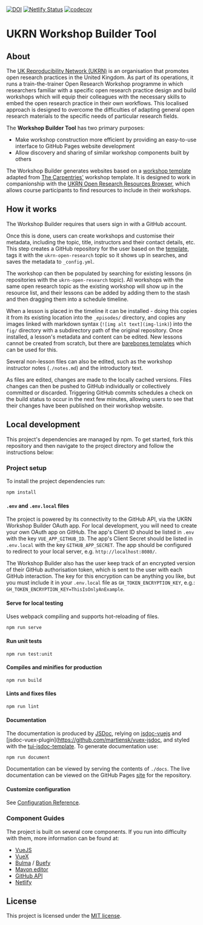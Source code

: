 [![DOI](https://zenodo.org/badge/331747772.svg)](https://zenodo.org/badge/latestdoi/331747772)
[![Netlify Status](https://api.netlify.com/api/v1/badges/e38e5eae-c1e1-434e-85a7-b761c0d40806/deploy-status)](https://app.netlify.com/sites/ukrn-wb/deploys)
[![codecov](https://codecov.io/gh/UKRN-Open-Research/ukrn-workshop-builder/branch/dev/graph/badge.svg?token=JCV0CNRKMF)](https://codecov.io/gh/UKRN-Open-Research/ukrn-workshop-builder)

# UKRN Workshop Builder Tool

## About

The [UK Reproducibility Network (UKRN)](https://ukrn.org/) is an organisation that promotes open research practices in the United Kingdom. 
As part of its operations, it runs a train-the-trainer Open Research Workshop programme in which researchers familiar with a specific open research practice design and build workshops which will equip their colleagues with the necessary skills to embed the open research practice in their own workflows.
This localised approach is designed to overcome the difficulties of adapting general open research materials to the specific needs of particular research fields.

The **Workshop Builder Tool** has two primary purposes:
* Make workshop construction more efficient by providing an easy-to-use interface to GitHub Pages website development
* Allow discovery and sharing of similar workshop components built by others

The Workshop Builder generates websites based on a [workshop template](https://github.com/UKRN-Open-Research/workshop-template) adapted from [The Carpentries'](https://carpentries.org/) workshop template.
It is designed to work in companionship with the [UKRN Open Research Resources Browser](https://ukrn-orr.netlify.app/), which allows course participants to find resources to include in their workshops. 

## How it works

The Workshop Builder requires that users sign in with a GitHub account.

Once this is done, users can create workshops and customise their metadata, including the topic, title, instructors and their contact details, etc.
This step creates a GitHub repository for the user based on the [template](https://github.com/UKRN-Open-Research/workshop-template), tags it with the `ukrn-open-research` topic so it shows up in searches, and saves the metadata to `_config.yml`.

The workshop can then be populated by searching for existing lessons (in repositories with the `ukrn-open-research` topic).
All workshops with the same open research topic as the existing workshop will show up in the resource list, and their lessons can be added by adding them to the stash and then dragging them into a schedule timeline.

When a lesson is placed in the timeline it can be installed - doing this copies it from its existing location into the `_episodes/` directory, and copies any images linked with markdown syntax (`![img alt text](img-link)`) into the `fig/` directory with a subdirectory path of the original repository.
Once installed, a lesson's metadata and content can be edited.
New lessons cannot be created from scratch, but there are [barebones templates](https://github.com/UKRN-Open-Research/ukrn-wb-lesson-templates) which can be used for this.

Several non-lesson files can also be edited, such as the workshop instructor notes (`./notes.md`) and the introductory text.

As files are edited, changes are made to the locally cached versions. 
Files changes can then be pushed to GitHub individually or collectively committed or discarded.
Triggering GitHub commits schedules a check on the build status to occur in the next few minutes, allowing users to see that their changes have been published on their workshop website.

## Local development

This project's dependencies are managed by npm. 
To get started, fork this repository and then navigate to the project directory and follow the instructions below:

### Project setup
To install the project dependencies run:
```
npm install
```

#### `.env` and `.env.local` files
The project is powered by its connectivity to the GitHub API, via the UKRN Workshop Builder OAuth app. 
For local development, you will need to create your own OAuth app on GitHub.
The app's Client ID should be listed in `.env` with the key `VUE_APP_GITHUB_ID`.
The app's Client Secret should be listed in `.env.local` with the key `GITHUB_APP_SECRET`.
The app should be configured to redirect to your local server, e.g. `http://localhost:8080/`.

The Workshop Builder also has the user keep track of an encrypted version of their GitHub authorisation token, which is sent to the user with each GitHub interaction. 
The key for this encryption can be anything you like, but you must include it in your `.env.local` file as `GH_TOKEN_ENCRYPTION_KEY`, e.g.: `GH_TOKEN_ENCRYPTION_KEY=ThisIsOnlyAnExample`.

#### Serve for local testing
Uses webpack compiling and supports hot-reloading of files.
```
npm run serve
```

#### Run unit tests
```
npm run test:unit
```

#### Compiles and minifies for production
```
npm run build
```

#### Lints and fixes files
```
npm run lint
```

#### Documentation

The documentation is produced by [JSDoc](https://jsdoc.app/index.html), relying on [jsdoc-vuejs](https://github.com/Kocal/jsdoc-vuejs/tree/3.x) and [jsdoc-vuex-plugin](https://github.com/martiensk/vuex-jsdoc, and styled with the [tui-jsdoc-template](https://github.com/nhn/tui.jsdoc-template).
To generate documentation use:
```
npm run document
```

Documentation can be viewed by serving the contents of `./docs`. 
The live documentation can be viewed on the GitHub Pages [site](https://UKRN-Open-Research.github.io/ukrn-workshop-builder/) for the repository.

#### Customize configuration
See [Configuration Reference](https://cli.vuejs.org/config/).

### Component Guides
The project is built on several core components.
If you run into difficulty with them, more information can be found at:
* [VueJS](https://vuejs.org/)
* [VueX](https://vuex.vuejs.org/)
* [Bulma](https://bulma.io/) / [Buefy](https://buefy.org/)
* [Mavon editor](https://github.com/hinesboy/mavonEditor/blob/master/README-EN.md)
* [GitHub API](https://docs.github.com/en/rest)
* [Netlify](https://docs.netlify.com/)

## License
This project is licensed under the [MIT license](https://github.com/UKRN-Open-Research/ukrn-workshop-builder/blob/master/LICENSE.txt).
